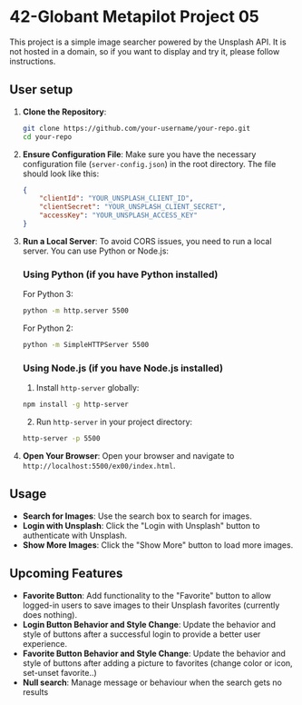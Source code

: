 # 42-Globant Metapilot Project 05

This project is a simple image searcher powered by the Unsplash API. It is not hosted in a domain, so if you want to display and try it, please follow instructions.

## User setup

1. **Clone the Repository**:
    ```sh
    git clone https://github.com/your-username/your-repo.git
    cd your-repo
    ```

2. **Ensure Configuration File**:
    Make sure you have the necessary configuration file (`server-config.json`) in the root directory. The file should look like this:
    ```json
    {
        "clientId": "YOUR_UNSPLASH_CLIENT_ID",
        "clientSecret": "YOUR_UNSPLASH_CLIENT_SECRET",
        "accessKey": "YOUR_UNSPLASH_ACCESS_KEY"
    }
    ```

3. **Run a Local Server**:
    To avoid CORS issues, you need to run a local server. You can use Python or Node.js:

    ### Using Python (if you have Python installed)
    For Python 3:
    ```sh
    python -m http.server 5500
    ```

    For Python 2:
    ```sh
    python -m SimpleHTTPServer 5500
    ```

    ### Using Node.js (if you have Node.js installed)
    1. Install `http-server` globally:
    ```sh
    npm install -g http-server
    ```

    2. Run `http-server` in your project directory:
    ```sh
    http-server -p 5500
    ```

4. **Open Your Browser**:
    Open your browser and navigate to `http://localhost:5500/ex00/index.html`.

## Usage

- **Search for Images**: Use the search box to search for images.
- **Login with Unsplash**: Click the "Login with Unsplash" button to authenticate with Unsplash.
- **Show More Images**: Click the "Show More" button to load more images.

## Upcoming Features

- **Favorite Button**: Add functionality to the "Favorite" button to allow logged-in users to save images to their Unsplash favorites (currently does nothing).
- **Login Button Behavior and Style Change**: Update the behavior and style of buttons after a successful login to provide a better user experience.
- **Favorite Button Behavior and Style Change**: Update the behavior and style of buttons after adding a picture to favorites (change color or icon, set-unset favorite..)
- **Null search**: Manage message or behaviour when the search gets no results


